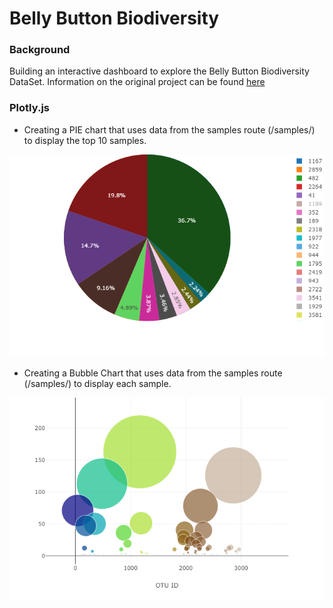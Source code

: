 # Belly Button Biodiversity
                                                    
### Background
Building an interactive dashboard to explore the Belly Button Biodiversity DataSet. Information on the original project can be found [here](http://robdunnlab.com/projects/belly-button-biodiversity/)                                        
                                                                      
### Plotly.js
                                                                    
- Creating a PIE chart that uses data from the samples route (/samples/<sample>) to display the top 10 samples.
                                            
                         
![Test](https://github.com/mserobabina/plotly-challenge/blob/master/Belly_Button_Diversity/newplot.png)                                    
- Creating a Bubble Chart that uses data from the samples route (/samples/<sample>) to display each sample.                
                       
![Test](https://github.com/mserobabina/plotly-challenge/blob/master/Belly_Button_Diversity/newplot%20(1).png)                      
